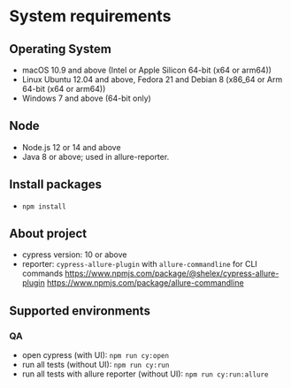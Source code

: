 # System requirements

## Operating System

- macOS 10.9 and above (Intel or Apple Silicon 64-bit (x64 or arm64))
- Linux Ubuntu 12.04 and above, Fedora 21 and Debian 8 (x86_64 or Arm 64-bit (x64 or arm64))
- Windows 7 and above (64-bit only)

## Node

- Node.js 12 or 14 and above
- Java 8 or above; used in allure-reporter.

## Install packages

- `npm install`

## About project

- cypress version: 10 or above
- reporter: `cypress-allure-plugin` with `allure-commandline` for CLI commands
  https://www.npmjs.com/package/@shelex/cypress-allure-plugin
  https://www.npmjs.com/package/allure-commandline

## Supported environments

### QA

- open cypress (with UI): `npm run cy:open`
- run all tests (without UI): `npm run cy:run`
- run all tests with allure reporter (without UI): `npm run cy:run:allure`
